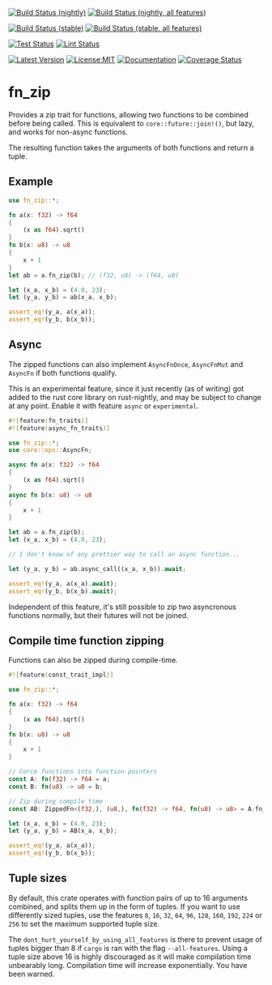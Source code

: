 [![Build Status (nightly)](https://github.com/sigurd4/fn_zip/workflows/Build-nightly/badge.svg)](https://github.com/sigurd4/fn_zip/actions/workflows/build-nightly.yml)
[![Build Status (nightly, all features)](https://github.com/sigurd4/fn_zip/workflows/Build-nightly-all-features/badge.svg)](https://github.com/sigurd4/fn_zip/actions/workflows/build-nightly-all-features.yml)

[![Build Status (stable)](https://github.com/sigurd4/fn_zip/workflows/Build-stable/badge.svg)](https://github.com/sigurd4/fn_zip/actions/workflows/build-stable.yml)
[![Build Status (stable, all features)](https://github.com/sigurd4/fn_zip/workflows/Build-stable-all-features/badge.svg)](https://github.com/sigurd4/fn_zip/actions/workflows/build-stable-all-features.yml)

[![Test Status](https://github.com/sigurd4/fn_zip/workflows/Test/badge.svg)](https://github.com/sigurd4/fn_zip/actions/workflows/test.yml)
[![Lint Status](https://github.com/sigurd4/fn_zip/workflows/Lint/badge.svg)](https://github.com/sigurd4/fn_zip/actions/workflows/lint.yml)

[![Latest Version](https://img.shields.io/crates/v/fn_zip.svg)](https://crates.io/crates/fn_zip)
[![License:MIT](https://img.shields.io/badge/License-MIT-yellow.svg)](https://opensource.org/licenses/MIT)
[![Documentation](https://img.shields.io/docsrs/fn_zip)](https://docs.rs/fn_zip)
[![Coverage Status](https://img.shields.io/codecov/c/github/sigurd4/fn_zip)](https://app.codecov.io/github/sigurd4/fn_zip)

# fn_zip

Provides a zip trait for functions, allowing two functions to be combined before being called. This is equivalent to `core::future::join!()`, but lazy, and works for non-async functions.

The resulting function takes the arguments of both functions and return a tuple.

## Example

```rust
use fn_zip::*;

fn a(x: f32) -> f64
{
    (x as f64).sqrt()
}
fn b(x: u8) -> u8
{
    x + 1
}
let ab = a.fn_zip(b); // (f32, u8) -> (f64, u8)

let (x_a, x_b) = (4.0, 23);
let (y_a, y_b) = ab(x_a, x_b);

assert_eq!(y_a, a(x_a));
assert_eq!(y_b, b(x_b));
```

## Async

The zipped functions can also implement `AsyncFnOnce`, `AsyncFnMut` and `AsyncFn` if both functions qualify.

This is an experimental feature, since it just recently (as of writing) got added to the rust core library on rust-nightly, and may be subject to change at any point. Enable it with feature `async` or `experimental`.

```rust
#![feature(fn_traits)]
#![feature(async_fn_traits)]

use fn_zip::*;
use core::ops::AsyncFn;

async fn a(x: f32) -> f64
{
    (x as f64).sqrt()
}
async fn b(x: u8) -> u8
{
    x + 1
}

let ab = a.fn_zip(b);
let (x_a, x_b) = (4.0, 23);

// I don't know of any prettier way to call an async function...

let (y_a, y_b) = ab.async_call((x_a, x_b)).await;

assert_eq!(y_a, a(x_a).await);
assert_eq!(y_b, b(x_b).await);
```

Independent of this feature, it's still possible to zip two asyncronous functions normally, but their futures will not be joined.

## Compile time function zipping

Functions can also be zipped during compile-time.

```rust
#![feature(const_trait_impl)]

use fn_zip::*;

fn a(x: f32) -> f64
{
    (x as f64).sqrt()
}
fn b(x: u8) -> u8
{
    x + 1
}

// Corce functions into function pointers
const A: fn(f32) -> f64 = a;
const B: fn(u8) -> u8 = b;

// Zip during compile time
const AB: ZippedFn<(f32,), (u8,), fn(f32) -> f64, fn(u8) -> u8> = A.fn_zip_once(B);

let (x_a, x_b) = (4.0, 23);
let (y_a, y_b) = AB(x_a, x_b);

assert_eq!(y_a, a(x_a));
assert_eq!(y_b, b(x_b));
```

## Tuple sizes

By default, this crate operates with function pairs of up to 16 arguments combined, and splits them up in the form of tuples. If you want to use differently sized tuples, use the features `8`, `16`, `32`, `64`, `96`, `128`, `160`, `192`, `224` or `256` to set the maximum supported tuple size.

The `dont_hurt_yourself_by_using_all_features` is there to prevent usage of tuples bigger than 8 if `cargo` is ran with the flag `--all-features`. Using a tuple size above 16 is highly discouraged as it will make compilation time unbearably long. Compilation time will increase exponentially. You have been warned.